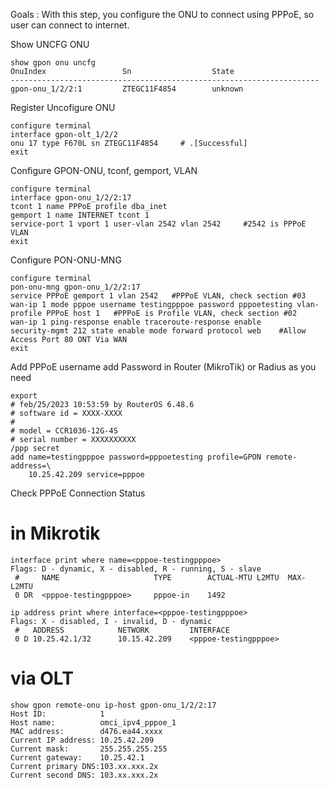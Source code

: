 Goals : With this step, you configure the ONU to connect using PPPoE, so user can connect to internet.

Show UNCFG ONU
```
show gpon onu uncfg
OnuIndex                 Sn                  State
---------------------------------------------------------------------
gpon-onu_1/2/2:1         ZTEGC11F4854        unknown
```

Register Uncofigure ONU
```
configure terminal
interface gpon-olt_1/2/2
onu 17 type F670L sn ZTEGC11F4854     # .[Successful]
exit
```

Configure GPON-ONU, tconf, gemport, VLAN
```
configure terminal
interface gpon-onu_1/2/2:17
tcont 1 name PPPoE profile dba_inet
gemport 1 name INTERNET tcont 1
service-port 1 vport 1 user-vlan 2542 vlan 2542     #2542 is PPPoE VLAN
exit
```

Configure PON-ONU-MNG
```
configure terminal
pon-onu-mng gpon-onu_1/2/2:17
service PPPoE gemport 1 vlan 2542   #PPPoE VLAN, check section #03
wan-ip 1 mode pppoe username testingpppoe password pppoetesting vlan-profile PPPoE host 1   #PPPoE is Profile VLAN, check section #02
wan-ip 1 ping-response enable traceroute-response enable
security-mgmt 212 state enable mode forward protocol web    #Allow Access Port 80 ONT Via WAN
exit
```

Add PPPoE username add Password in Router (MikroTik) or Radius as you need
```
export 
# feb/25/2023 10:53:59 by RouterOS 6.48.6
# software id = XXXX-XXXX
#
# model = CCR1036-12G-4S
# serial number = XXXXXXXXXX
/ppp secret
add name=testingpppoe password=pppoetesting profile=GPON remote-address=\
    10.25.42.209 service=pppoe
```

Check PPPoE Connection Status


# in Mikrotik
```
interface print where name=<pppoe-testingpppoe>
Flags: D - dynamic, X - disabled, R - running, S - slave 
 #     NAME                     TYPE        ACTUAL-MTU L2MTU  MAX-L2MTU
 0 DR  <pppoe-testingpppoe>     pppoe-in    1492

ip address print where interface=<pppoe-testingpppoe> 
Flags: X - disabled, I - invalid, D - dynamic 
 #   ADDRESS            NETWORK         INTERFACE                                        
 0 D 10.25.42.1/32      10.15.42.209    <pppoe-testingpppoe>
```

# via OLT
```
show gpon remote-onu ip-host gpon-onu_1/2/2:17
Host ID:            1
Host name:          omci_ipv4_pppoe_1
MAC address:        d476.ea44.xxxx
Current IP address: 10.25.42.209
Current mask:       255.255.255.255
Current gateway:    10.25.42.1
Current primary DNS:103.xx.xxx.2x
Current second DNS: 103.xx.xxx.2x
```

